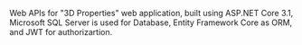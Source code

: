 Web APIs for "3D Properties" web application, built using ASP.NET Core 3.1, Microsoft SQL Server is used for Database, Entity Framework  Core as ORM, and JWT for authorizartion.
